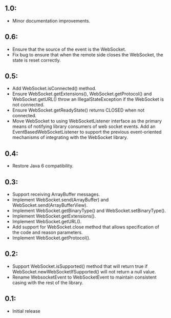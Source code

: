 ## 1.0:

* Minor documentation improvements.

## 0.6:

* Ensure that the source of the event is the WebSocket.
* Fix bug to ensure that when the remote side closes the WebSocket, the state is reset correctly.

## 0.5:

* Add WebSocket.isConnected() method.
* Ensure WebSocket.getExtensions(), WebSocket.getProtocol() and WebSocket.getURL() throw an
  IllegalStateException if the WebSocket is not connected.
* Ensure WebSocket.getReadyState() returns CLOSED when not connected.
* Move WebSocket to using WebSocketListener interface as the primary means of notifying library
  consumers of web socket events. Add an EventBasedWebSocketListener to support the previous
  event-oriented mechanisms of integrating with the WebSocket library.

## 0.4:

* Restore Java 6 compatibility.

## 0.3:

* Support receiving ArrayBuffer messages.
* Implement WebSocket.send(ArrayBuffer) and WebSocket.send(ArrayBufferView).
* Implement WebSocket.getBinaryType() and WebSocket.setBinaryType().
* Implement WebSocket.getExtensions().
* Implement WebSocket.getURL().
* Add support for WebSocket.close method that allows specification of the code and reason parameters.
* Implement WebSocket.getProtocol().

## 0.2:

* Support WebSocket.isSupported() method that will return true if WebSocket.newWebSocketIfSupported()
  will not return a null value.
* Rename WebsocketEvent to WebSocketEvent to maintain consistent casing with the rest of the library.

## 0.1:

* Initial release
